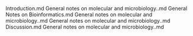 Introduction.md
General notes on molecular and microbiology..md
General Notes on Bioinformatics.md
General notes on molecular and microbiology..md
General notes on molecular and microbiology..md
Discussion.md
General notes on molecular and microbiology..md